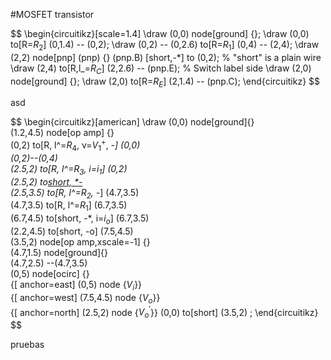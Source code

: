 #MOSFET transistor

$$
\begin{circuitikz}[scale=1.4]
\draw (0,0) node[ground] {};
\draw (0,0) to[R=$R_2$] (0,1.4) -- (0,2);
\draw (0,2) -- (0,2.6) to[R=$R_1$] (0,4) -- (2,4);
\draw (2,2) node[pnp] (pnp) {}
    (pnp.B) [short,-*] to (0,2); % "short" is a plain wire
\draw (2,4) to[R,l_=$R_C$] (2,2.6) -- (pnp.E); % Switch label side
\draw (2,0) node[ground] {};
\draw (2,0) to[R=$R_E$] (2,1.4) -- (pnp.C);
\end{circuitikz}
$$

asd

$$
\begin{circuitikz}[american]
	\draw (0,0) node[ground]{}  
	(1.2,4.5) node[op amp] {}  
	(0,2) to[R, l^=$R_4$, v=$V_1^+$, *-] (0,0)  
	(0,2)--(0,4)   
	(2.5,2) to[R, l^=$R_3$, i=$i_1$] (0,2)  
	(2.5,2) to[short, *-](2.5,3.5)  
	(2.5,3.5) to[R, l^=$R_2$, -*] (4.7,3.5)  
	(4.7,3.5) to[R, l^=$R_1$] (6.7,3.5)  
	(6.7,4.5) to[short, -*, i=$i _o$] (6.7,3.5)  
	(2.2,4.5) to[short, -o] (7.5,4.5)   
	(3.5,2) node[op amp,xscale=-1] {}  
	(4.7,1.5) node[ground]{}  
	(4.7,2.5) --(4.7,3.5)  
	(0,5) node[ocirc] {}  
	{[ anchor=east] (0,5) node {$V_i$}}  
	{[ anchor=west] (7.5,4.5) node {$V_o$}}  
	{[ anchor=north] (2.5,2) node {$V_o^\prime$}}
	(0,0) to[short] (3.5,2)
	;
\end{circuitikz} 
$$

pruebas

